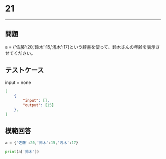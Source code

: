 # 21

---
## 問題

a = {'佐藤':20,'鈴木':15,'浅木':17}という辞書を使って、鈴木さんの年齢を表示させてください。

## テストケース
input = none
```json
[
	{
		"input": [],
		"output": [15]
  	},
]
```

## 模範回答
```python
a = {'佐藤':20,'鈴木':15,'浅木':17}

print(a['鈴木'])
```

